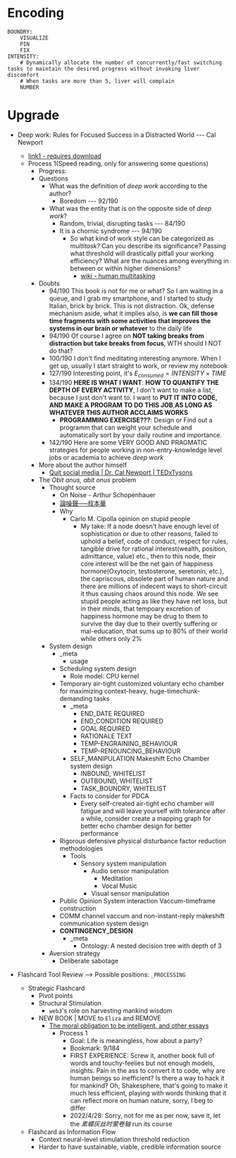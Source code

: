# Encoding
```
BOUNDRY:  
    VISUALIZE  
    PIN  
    FIX  
INTENSITY:  
    # Dynamically allocate the number of concurrently/fast switching tasks to maintain the desired progress without invoking liver discomfort  
    # When tasks are more than 5, liver will complain
    NUMBER

```


# Upgrade
- Deep work: Rules for Focused Success in a Distracted World --- Cal Newport
  - [link1 - requires download](https://github.com/kerenskybr/26_weeks_datascience/blob/master/Week-02-Numpy-Basic/Deep%20Work:%20Rules%20for%20focused%20success%20in%20a%20distracted%20world%20(%20PDFDrive.com%20).pdf)
  - Process 1(Speed reading, only for answering some questions)
    - Progress:
    - Questions
      - What was the definition of *deep work* according to the author?
        - Boredom --- 92/190
      - What was the entity that is on the opposite side of *deep work*?
        - Random, trivial, disrupting tasks --- 84/190
        - It is a chornic syndrome --- 94/190
          - So what kind of work style can be categorized as *multitask?* Can you describe its significance? Passing what threshold will drastically pitfall your working efficiency? What are the nuances among everything in between or within higher dimensions?
            - [wiki - human multitasking](https://en.wikipedia.org/wiki/Human_multitasking)
    - Doubts
      - 94/190 This book is not for me or what? So I am waiting in a queue, and I grab my smartphone, and I started to study Italian, brick by brick. This is not distraction. Ok, defense mechanism aside, what it implies also, is **we can fill those time fragments with some activities that improves the systems in our brain or whatever** to the daily life
      - 94/190 Of course I agree on **NOT taking breaks from distraction but take breaks from focus**, WTH should I NOT do that?
      - 100/190 I don't find meditating interesting anymore. When I get up, usually I start straight to work, or review my notebook
      - 127/190 Interesting point, it's $E_{consumed}=INTENSITY\times TIME$
      - 134/190 **HERE IS WHAT I WANT**: **HOW TO QUANTIFY THE DEPTH OF EVERY ACTIVITY**, I don't want to make a list, because I just don't want to. I want to **PUT IT INTO CODE, AND MAKE A PROGRAM TO DO THIS JOB**,**AS LONG AS WHATEVER THIS AUTHOR ACCLAIMS WORKS**
        - **PROGRAMMING EXERCISE???**: Design or Find out a programm that can weight your schedule and automatically sort by your daily routine and importance.
      - 142/190 Here are some VERY GOOD AND PRAGMATIC strategies for people working in non-entry-knowledge level jobs or academia to achieve *deep work*
    - More about the author himself
      - [Quit social media | Dr. Cal Newport | TEDxTysons](https://www.youtube.com/watch?v=3E7hkPZ-HTk)
    - The *Obit anus, abit onus* problem
      - Thought source
        - On Noise - Arthur Schopenhauer
        - [論噪聲—–叔本華](https://www.soundbox.hk/lun-zao-sheng-shu-ben-hua/)
        - Why
          - Carlo M. Cipolla opinion on stupid people
            - My take: If a node doesn't have enough level of sophistication or due to other reasons, failed to uphold a belief, code of conduct, respect for rules, tangible drive for rational interest(wealth, position, admittance, value) etc., then to this node, their core interest will be the net gain of happiness hormone(Oxytocin, testosterone, seretonin, etc.), the capriscous, obsolete part of human nature and there are millions of indecent ways to short-circuit it thus causing chaos around this node. We see stupid people acting as like they have net loss, but in their minds, that tempoary excretion of happiness hormone may be drug to them to survive the day due to their overtly suffering or mal-education, that sums up to 80% of their world while others only 2%
      - System design
        - _meta
          - usage
        - Scheduling system design
          - Role model: CPU kernel
        - Temporary air-tight customized voluntary echo chamber for maximizing context-heavy, huge-timechunk-demanding tasks
          - _meta
            - END_DATE REQUIRED
            - END_CONDITION REQUIRED
            - GOAL REQUIRED
            - RATIONALE TEXT
            - TEMP-ENGRAINING_BEHAVIOUR 
            - TEMP-RENOUNCING_BEHAVIOUR
          - SELF_MANIPULATION Makeshift Echo Chamber system design
            - INBOUND, WHITELIST
            - OUTBOUND, WHITELIST
            - TASK_BOUNDRY, WHITELIST
          - Facts to consider for PDCA
            - Every self-created air-tight echo chamber will fatigue and will leave yourself with tolerance after a while, consider create a mapping graph for better echo chamber design for better performance
        - Rigorous defensive physical disturbance factor reduction methodologies
          - Tools
            - Sensory system manipulation
              - Audio sensor manipulation
                - Meditation
                - Vocal Music
              - Visual sensor manipulation
        - Public Opinion System interaction Vaccum-timeframe construction
        - COMM channel vaccum and non-instant-reply makeshift communication system design
        - __CONTINGENCY_DESIGN__
          - _meta
            - Ontology: A nested decision tree with depth of 3
      - Aversion strategy
        - Deliberate sabotage



- Flashcard Tool Review --> Possible positions: `_PROCESSING`
  - Strategic Flashcard
    - Pivot points
    - Structural Stimulation
      - `web3`'s role on harvesting mankind wisdom
    - NEW BOOK | MOVE to `Eliza` and REMOVE
      - [The moral obligation to be intelligent, and other essays](https://ia600209.us.archive.org/6/items/cu31924022390532/cu31924022390532.pdf)
        - Process 1
          - Goal: Life is meaningless, how about a party?
          - Bookmark: 9/184
          - FIRST EXPERIENCE: Screw it, another book full of words and touchy-feelies but not enough models, insights. Pain in the ass to convert it to code, why are human beings so inefficient? Is there a way to hack it for mankind? Oh, Shakesphere, that's going to make it much less efficient, playing with words thinking that it can reflect more on human nature, sorry, I beg to differ
          - 2022/4/28: Sorry, not for me as per now, save it, let the *素蟫灰丝时蒙卷轴* run its course
  - Flashcard as Information Flow
    - Context neural-level stimulation threshold reduction
    - Harder to have sustainable, viable, credible information source